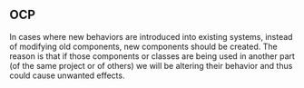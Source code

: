 ## OCP

In cases where new behaviors are introduced into existing systems, instead of modifying
old components, new components should be created. The reason is that if those
components or classes are being used in another part (of the same project or of others)
we will be altering their behavior and thus could cause unwanted effects.

